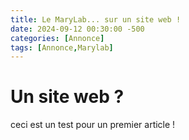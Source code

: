 ```yaml
---
title: Le MaryLab... sur un site web !
date: 2024-09-12 00:30:00 -500
categories: [Annonce]
tags: [Annonce,Marylab]
---
```


# Un site web ?

ceci est un test pour un premier article ! 